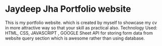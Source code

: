 # Jaydeep Jha Portfolio website
This is my portfolio website.
which is created by myself to showcase my cv in more attractive way so that your skill as practical also.
Technology Used: HTML, CSS, JAVASCRIPT , GOOGLE Sheet API for storing form data from website query section 
which is awesome rather than using database.
